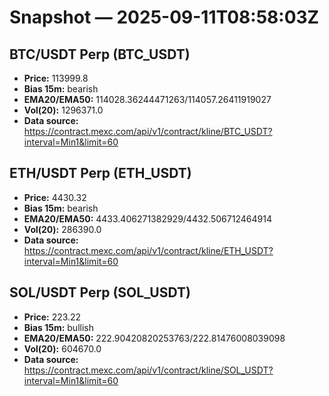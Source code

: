 # Snapshot — 2025-09-11T08:58:03Z

## BTC/USDT Perp (BTC_USDT)
- **Price:** 113999.8
- **Bias 15m:** bearish
- **EMA20/EMA50:** 114028.36244471263/114057.26411919027
- **Vol(20):** 1296371.0
- **Data source:** https://contract.mexc.com/api/v1/contract/kline/BTC_USDT?interval=Min1&limit=60

## ETH/USDT Perp (ETH_USDT)
- **Price:** 4430.32
- **Bias 15m:** bearish
- **EMA20/EMA50:** 4433.406271382929/4432.506712464914
- **Vol(20):** 286390.0
- **Data source:** https://contract.mexc.com/api/v1/contract/kline/ETH_USDT?interval=Min1&limit=60

## SOL/USDT Perp (SOL_USDT)
- **Price:** 223.22
- **Bias 15m:** bullish
- **EMA20/EMA50:** 222.90420820253763/222.81476008039098
- **Vol(20):** 604670.0
- **Data source:** https://contract.mexc.com/api/v1/contract/kline/SOL_USDT?interval=Min1&limit=60
